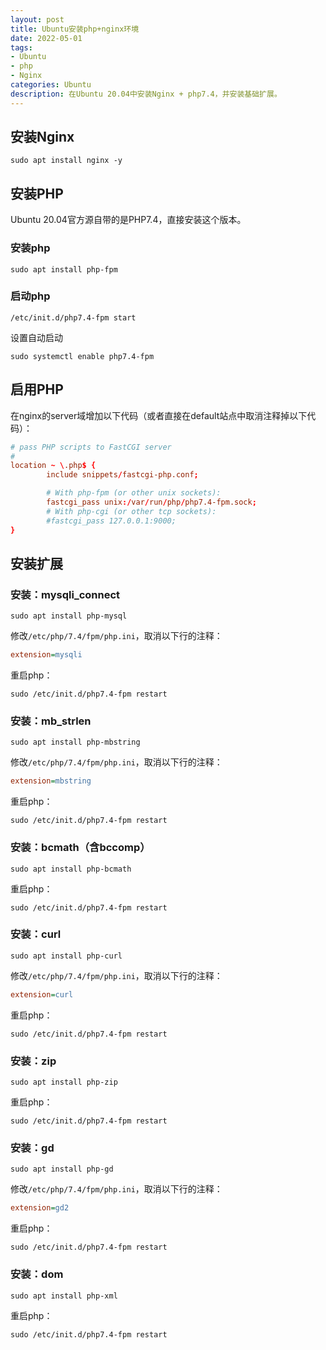 ```yaml
---
layout: post
title: Ubuntu安装php+nginx环境
date: 2022-05-01
tags:
- Ubuntu
- php
- Nginx
categories: Ubuntu
description: 在Ubuntu 20.04中安装Nginx + php7.4，并安装基础扩展。
---
```


## 安装Nginx

```shell
sudo apt install nginx -y
```

## 安装PHP

Ubuntu 20.04官方源自带的是PHP7.4，直接安装这个版本。

### 安装php
```shell
sudo apt install php-fpm
```

### 启动php
```shell
/etc/init.d/php7.4-fpm start
```

设置自动启动
```shell
sudo systemctl enable php7.4-fpm
```

## 启用PHP

在nginx的server域增加以下代码（或者直接在default站点中取消注释掉以下代码）：
```conf
# pass PHP scripts to FastCGI server
#
location ~ \.php$ {
        include snippets/fastcgi-php.conf;

        # With php-fpm (or other unix sockets):
        fastcgi_pass unix:/var/run/php/php7.4-fpm.sock;
        # With php-cgi (or other tcp sockets):
        #fastcgi_pass 127.0.0.1:9000;
}
```

## 安装扩展

### 安装：mysqli_connect

```
sudo apt install php-mysql
```

修改`/etc/php/7.4/fpm/php.ini`，取消以下行的注释：
```ini
extension=mysqli
```

重启php：
```
sudo /etc/init.d/php7.4-fpm restart
```

### 安装：mb_strlen

```
sudo apt install php-mbstring
```

修改`/etc/php/7.4/fpm/php.ini`，取消以下行的注释：
```ini
extension=mbstring
```

重启php：
```
sudo /etc/init.d/php7.4-fpm restart
```

### 安装：bcmath（含bccomp）

```
sudo apt install php-bcmath
```

重启php：
```
sudo /etc/init.d/php7.4-fpm restart
```

### 安装：curl

```
sudo apt install php-curl
```

修改`/etc/php/7.4/fpm/php.ini`，取消以下行的注释：
```ini
extension=curl
```

重启php：
```
sudo /etc/init.d/php7.4-fpm restart
```

### 安装：zip

```
sudo apt install php-zip
```

重启php：
```
sudo /etc/init.d/php7.4-fpm restart
```

### 安装：gd

```
sudo apt install php-gd
```

修改`/etc/php/7.4/fpm/php.ini`，取消以下行的注释：
```ini
extension=gd2
```

重启php：
```
sudo /etc/init.d/php7.4-fpm restart
```

### 安装：dom

```
sudo apt install php-xml
```

重启php：
```
sudo /etc/init.d/php7.4-fpm restart
```
